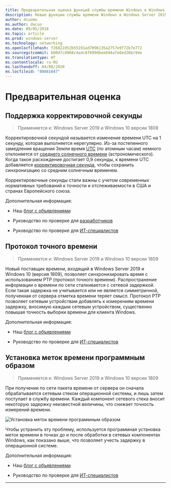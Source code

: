 ```yaml
---
title: Предварительная оценка функций службы времени Windows в Windows Server 2019
description: Новые функции службы времени Windows в Windows Server 2019
author: dcuomo
ms.author: dacuo
ms.date: 09/05/2018
ms.topic: article
ms.prod: windows-server
ms.technology: networking
ms.openlocfilehash: f26822d52b55191ad7096135a2757e9f72b7e772
ms.sourcegitcommit: b00d7c8968c4adc8f699dbee694afe6ed36bc9de
ms.translationtype: HT
ms.contentlocale: ru-RU
ms.lasthandoff: 04/08/2020
ms.locfileid: "80861647"
---
```

# <a name="insider-preview"></a>Предварительная оценка 


## <a name="leap-second-support"></a>Поддержка корректировочной секунды


>Применяется к: Windows Server 2019 и Windows 10 версии 1809

Корректировочной секундой называется изменение времени UTC на 1 секунду, которая выполняется нерегулярно. Из-за постепенного замедления вращения Земли время [UTC](https://en.wikipedia.org/wiki/Coordinated_Universal_Time) (по атомным часам) немного отклоняется от [среднего солнечного времени](https://en.wikipedia.org/wiki/Solar_time#Mean_solar_time) (астрономического).  Когда такое расхождение достигает 0,9 секунды, к времени UTC добавляется [корректировочная секунда](https://en.wikipedia.org/wiki/Leap_second), чтобы сохранить синхронизацию со средним солнечным временем.

Корректировочные секунды стали важны с учетом современных нормативных требований к точности и отслеживаемости в США и странах Европейского союза.

Дополнительная информация:

-  Наш [блог с объявлениями](https://blogs.technet.microsoft.com/networking/2018/07/18/top10-ws2019-hatime/)

-  Руководство по проверке для [разработчиков](https://aka.ms/Dev-LeapSecond)

-  Руководство по проверке для [ИТ-специалистов](https://aka.ms/ITPro-LeapSecond)


## <a name="precision-time-protocol"></a>Протокол точного времени

>Применяется к: Windows Server 2019 и Windows 10 версии 1809

Новый поставщик времени, входящий в Windows Server 2019 и Windows 10 (версия 1809), позволяет синхронизировать время с использованием PTP (протокол точного времени). Распространение информации о времени по сети сталкивается с сетевой задержкой. Если такая задержка не учитывается или не является симметричной, полученная от сервера отметка времени теряет смысл. Протокол PTP позволяет сетевым устройствам добавлять к измерениям времени задержку, вносимую каждым сетевым устройством, существенно повышая точность выборки времени для клиента Windows.

Дополнительная информация:

-  Наш [блог с объявлениями](https://blogs.technet.microsoft.com/networking/2018/07/18/top10-ws2019-hatime/)

-  Руководство по проверке для [ИТ-специалистов](https://aka.ms/PTPValidation)


## <a name="software-timestamping"></a>Установка меток времени программным образом

>Применяется к: Windows Server 2019 и Windows 10 версии 1809

При получении по сети пакета времени от сервера он сначала обрабатывается сетевым стеком операционной системы, и лишь затем поступает в службу времени. Каждый компонент сетевого стека вносит некоторую задержку неизвестной величины, что снижает точность измерений времени.

![Установка меток времени программным образом](../media/Windows-Time-Service/software-timestamping.png)

Чтобы устранить эту проблему, используется программная установка меток времени в точках до и после обработки в сетевых компонентах Windows, как показано выше, что позволяет учесть задержку в операционной системе.

Дополнительная информация:

-  Наш [блог с объявлениями](https://blogs.technet.microsoft.com/networking/2018/07/18/top10-ws2019-hatime/)

-  Руководство по проверке для [ИТ-специалистов](https://github.com/Microsoft/SDN/blob/master/FeatureGuide/Validation%20Guide%20-%20RS5%20-%20Software%20Timestamping.docx)



---